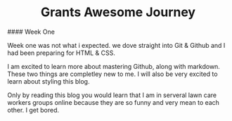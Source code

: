 <h1 align="center"> Grants Awesome Journey </h1>
#### Week One
<br>
<p>Week one was not what i expected. we dove straight into Git & Github and I had been preparing for HTML & CSS.
 
 I am excited to learn more about mastering Github, along with markdown. These two things are completley new to me. I will also be very excited to learn about styling this blog.

 Only by reading this blog you would learn that I am in serveral lawn care workers groups online because they are so funny and very mean to each other. I get bored.


